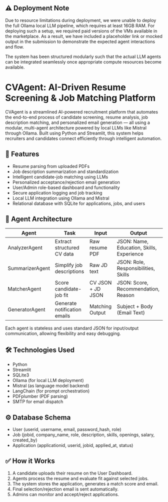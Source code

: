 ## ⚠️ Deployment Note

Due to resource limitations during deployment, we were unable to deploy the full Ollama local LLM pipeline, which requires at least 16GB RAM. For deploying such a setup, we required paid versions of the VMs available in the marketplace. As a result, we have included a placeholder link or mocked output in the submission to demonstrate the expected agent interactions and flow.

The system has been structured modularly such that the actual LLM agents can be integrated seamlessly once appropriate compute resources become available.


# CVAgent: AI-Driven Resume Screening & Job Matching Platform

CVAgent is a streamlined AI-powered recruitment platform that automates the end-to-end process of candidate screening, resume analysis, job description matching, and personalized email generation — all using a modular, multi-agent architecture powered by local LLMs like Mistral through Ollama. Built using Python and Streamlit, this system helps recruiters and candidates connect efficiently through intelligent automation.

## 🚀 Features

- Resume parsing from uploaded PDFs  
- Job description summarization and standardization  
- Intelligent candidate-job matching using LLMs  
- Personalized acceptance/rejection email generation  
- User/Admin role-based dashboard and functionality  
- Secure application logging and job tracking  
- Local LLM integration using Ollama and Mistral  
- Relational database with SQLite for applications, jobs, and users  

## 🧠 Agent Architecture

| Agent           | Task                                | Input                    | Output                                |
|------------------|-------------------------------------|---------------------------|----------------------------------------|
| AnalyzerAgent    | Extract structured CV data          | Raw resume PDF            | JSON: Name, Education, Skills, Experience |
| SummarizerAgent  | Simplify job descriptions           | Raw JD text               | JSON: Role, Responsibilities, Skills   |
| MatcherAgent     | Score candidate-job fit             | CV JSON + JD JSON         | JSON: Score, Recommendation, Reason    |
| GeneratorAgent   | Generate notification emails        | Matching Output           | Subject + Body (Email Text)            |

Each agent is stateless and uses standard JSON for input/output communication, allowing flexibility and easy debugging.

## 🛠️ Technologies Used

- Python  
- Streamlit  
- SQLite3  
- Ollama (for local LLM deployment)  
- Mistral (as language model backend)  
- LangChain (for prompt orchestration)  
- PDFplumber (PDF parsing)  
- SMTP for email dispatch  


## ⚙️ Database Schema

- User (userid, username, email, password_hash, role)  
- Job (jobid, company_name, role, description, skills, openings, salary, created_by)  
- Application (applicationid, userid, jobid, applied_at, status)  

## ✅ How it Works

1. A candidate uploads their resume on the User Dashboard.  
2. Agents process the resume and evaluate fit against selected jobs.  
3. The system stores the application, generates a match score and email.  
4. Final selection/rejection email is sent automatically.  
5. Admins can monitor and accept/reject applications.  






